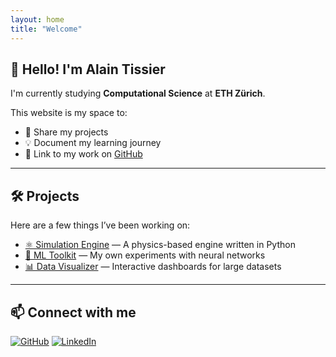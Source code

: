 ```yaml
---
layout: home
title: "Welcome"
---
```


## 👋 Hello! I'm Alain Tissier

I'm currently studying **Computational Science** at **ETH Zürich**.

This website is my space to:
- 📁 Share my projects
- 💡 Document my learning journey
- 🔗 Link to my work on [GitHub](https://github.com/alaintis)

---

## 🛠️ Projects

Here are a few things I’ve been working on:

- [⚛️ Simulation Engine](https://github.com/alaintis/simulation-engine) — A physics-based engine written in Python
- [🧠 ML Toolkit](https://github.com/alaintis/ml-toolkit) — My own experiments with neural networks
- [📊 Data Visualizer](https://github.com/alaintis/data-viz) — Interactive dashboards for large datasets

---

## 📫 Connect with me

[![GitHub](https://img.shields.io/badge/GitHub-alaintis-black?logo=github)](https://github.com/alaintis)
[![LinkedIn](https://img.shields.io/badge/LinkedIn-alain--tissier-blue?logo=linkedin)](https://linkedin.com/in/alain-tissier)




